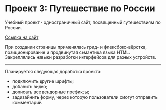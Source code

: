 # Проект 3: Путешествие по России

Учебный проект - одностраничный сайт, посвященный путешествиям по России.

[Ссылка на сайт](https://nikitoi.github.io/russian-travel/)

При создании страницы применялась грид- и флексбокс-вёрстка, позиционирование и продвинутая семантика языка HTML. Закреплялись навыки разработки интерфейсов для разных устройств. 

------
Планируется следующая доработка проекта:

* подключить другие шрифты;
* добавить видео;
* дописать все вендорные префиксы;
* задизайнить форму, через которую пользователи смогут отправить комментарий.
